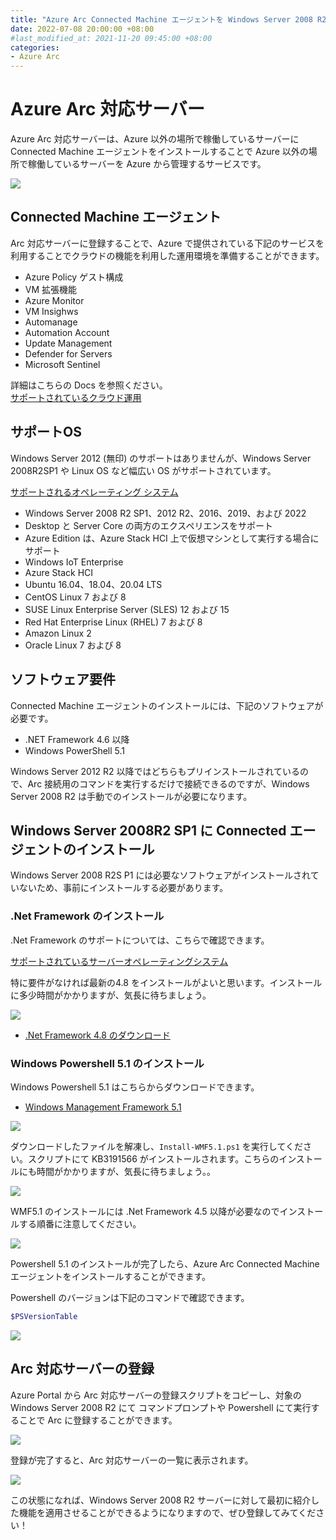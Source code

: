 ```yaml
---
title: "Azure Arc Connected Machine エージェントを Windows Server 2008 R2 にインストールする！"
date: 2022-07-08 20:00:00 +08:00
#last_modified_at: 2021-11-20 09:45:00 +08:00
categories:
- Azure Arc
---
```


# Azure Arc 対応サーバー
Azure Arc 対応サーバーは、Azure 以外の場所で稼働しているサーバーに Connected Machine エージェントをインストールすることで Azure 以外の場所で稼働しているサーバーを Azure から管理するサービスです。

<img src="{{ site.url }}{{ site.baseurl }}/assets/images/AzureArc/20220708/1.png">

## **Connected Machine エージェント**
Arc 対応サーバーに登録することで、Azure で提供されている下記のサービスを利用することでクラウドの機能を利用した運用環境を準備することができます。

*   Azure Policy ゲスト構成
*   VM 拡張機能
*   Azure Monitor
*   VM Insighws
*   Automanage
*   Automation Account
*   Update Management
*   Defender for Servers
*   Microsoft Sentinel

詳細はこちらの Docs を参照ください。  
  [サポートされているクラウド運用](https://docs.microsoft.com/ja-jp/azure/azure-arc/servers/overview#supported-cloud-operations)

## **サポートOS**
Windows Server 2012 (無印) のサポートはありませんが、Windows Server 2008R2SP1 や Linux OS など幅広い OS がサポートされています。

[サポートされるオペレーティング システム](https://docs.microsoft.com/ja-jp/azure/azure-arc/servers/prerequisites#supported-operating-systems)
* Windows Server 2008 R2 SP1、2012 R2、2016、2019、および 2022
 * Desktop と Server Core の両方のエクスペリエンスをサポート
  * Azure Edition は、Azure Stack HCI 上で仮想マシンとして実行する場合にサポート
* Windows IoT Enterprise
* Azure Stack HCI
* Ubuntu 16.04、18.04、20.04 LTS
* CentOS Linux 7 および 8
* SUSE Linux Enterprise Server (SLES) 12 および 15
* Red Hat Enterprise Linux (RHEL) 7 および 8
* Amazon Linux 2
* Oracle Linux 7 および 8

## **ソフトウェア要件**
Connected Machine エージェントのインストールには、下記のソフトウェアが必要です。
* .NET Framework 4.6 以降
* Windows PowerShell 5.1

Windows Server 2012 R2 以降ではどちらもプリインストールされているので、Arc 接続用のコマンドを実行するだけで接続できるのですが、Windows Server 2008 R2 は手動でのインストールが必要になります。


## **Windows Server 2008R2 SP1 に Connected エージェントのインストール**
Windows Server 2008 R2S P1 には必要なソフトウェアがインストールされていないため、事前にインストールする必要があります。

### **.Net Framework のインストール**
.Net Framework のサポートについては、こちらで確認できます。

[サポートされているサーバーオペレーティングシステム](https://docs.microsoft.com/ja-JP/dotnet/framework/get-started/system-requirements#supported-server-operating-systems)

特に要件がなければ最新の4.8 をインストールがよいと思います。インストールに多少時間がかかりますが、気長に待ちましょう。

<img src="{{ site.url }}{{ site.baseurl }}/assets/images/AzureArc/20220708/5.png">

* [.Net Framework 4.8 のダウンロード](https://dotnet.microsoft.com/en-usdownload/dotnet-framework/net48)


### **Windows Powershell 5.1 のインストール**
Windows Powershell 5.1 はこちらからダウンロードできます。

* [Windows Management Framework 5.1](https://www.microsoft.com/en-us/download/details.aspx?id=54616)

<img src="{{ site.url }}{{ site.baseurl }}/assets/images/AzureArc/20220708/2.png">

ダウンロードしたファイルを解凍し、`Install-WMF5.1.ps1` を実行してください。スクリプトにて KB3191566 がインストールされます。こちらのインストールにも時間がかかりますが、気長に待ちましょう。。

<img src="{{ site.url }}{{ site.baseurl }}/assets/images/AzureArc/20220708/3.png">

WMF5.1 のインストールには .Net Framework 4.5 以降が必要なのでインストールする順番に注意してください。

<img src="{{ site.url }}{{ site.baseurl }}/assets/images/AzureArc/20220708/4.png">

Powershell 5.1 のインストールが完了したら、Azure Arc Connected Machine エージェントをインストールすることができます。

Powershell のバージョンは下記のコマンドで確認できます。
```Powershell
$PSVersionTable
```
<img src="{{ site.url }}{{ site.baseurl }}/assets/images/AzureArc/20220708/6.png">


## **Arc 対応サーバーの登録**
Azure Portal から Arc 対応サーバーの登録スクリプトをコピーし、対象の Windows Server 2008 R2 にて コマンドプロンプトや Powershell にて実行することで Arc に登録することができます。

<img src="{{ site.url }}{{ site.baseurl }}/assets/images/AzureArc/20220708/7.png">

登録が完了すると、Arc 対応サーバーの一覧に表示されます。

<img src="{{ site.url }}{{ site.baseurl }}/assets/images/AzureArc/20220708/8.png">

この状態になれば、Windows Server 2008 R2 サーバーに対して最初に紹介した機能を適用させることができるようになりますので、ぜひ登録してみてください！

